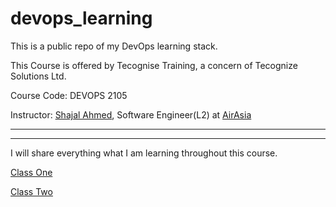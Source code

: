 # devops_learning
This is a public repo of my DevOps learning stack.

This Course is offered by Tecognise Training, a concern of Tecognize Solutions Ltd. 

Course Code: DEVOPS 2105

Instructor: [Shajal Ahmed]("https://github.com/shajalahamedcse"), Software Engineer(L2) at [AirAsia]("https://www.airasia.com/en/gb") 

___
___
I will share everything what I am learning throughout this course.

[Class One]("https://github.com/sakibahmed872/devops_learning/tree/master/Class%20One")

[Class Two]("https://github.com/sakibahmed872/devops_learning/tree/master/Class%20Two")